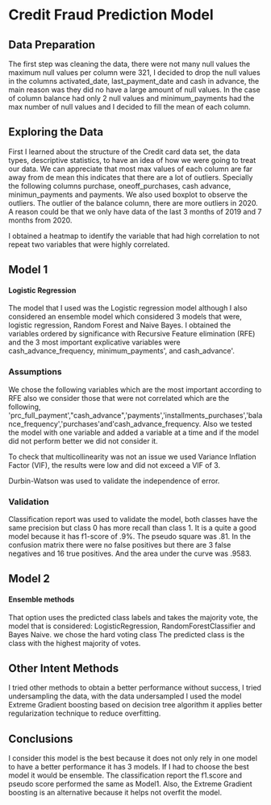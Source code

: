 # Credit Fraud Prediction Model

## Data Preparation

The first step was cleaning the data, there were not many null values the maximum null values per column were 321, I decided to drop the null values in the columns activated_date, last_payment_date and cash in advance, the main reason was they did no have a large amount of null values. In the case of column balance had only 2 null values and minimum_payments had the max number of null values and I decided to fill the mean of each column.

## Exploring the Data

First I learned about the structure of the Credit card data set, the data types,  descriptive statistics,  to have an idea of how we were going to treat our data. We can appreciate that most max values of each column are far away from de mean this indicates that there are a lot of outliers. Specially the following columns  purchase, oneoff_purchases, cash advance, minimun_payments and payments. We also used boxplot to observe the outliers. The outlier of the balance column, there are more outliers in 2020. A reason could be that we only have data of the last 3 months of 2019 and 7 months from 2020.

I obtained a heatmap to identify the variable that had high correlation to not repeat two variables that were highly correlated.

## Model 1

#### Logistic Regression
The model that I used was the Logistic regression model although I also considered an ensemble model which considered 3 models that were, logistic regression, Random Forest and Naive Bayes.
I obtained the variables ordered by significance with Recursive Feature elimination (RFE) and the 3 most important explicative variables  were cash_advance_frequency, minimum_payments',  and cash_advance'.

### Assumptions

We chose the following variables which are the most important according to RFE also we consider those that were not correlated which are the following, 'prc_full_payment',"cash_advance",'payments','installments_purchases','balance_frequency','purchases'and'cash_advance_frequency.
Also we tested the model with one variable and added a variable at a time and if the model did not perform better we did not consider it.

To check  that multicollinearity was not an issue we used Variance Inflation Factor (VIF), the results were low and did not exceed a VIF of 3.

Durbin-Watson was used to validate the independence of error.

### Validation

Classification report was used to validate the model, both classes have the same precision but class 0 has more recall than class 1. It is a quite a good model because it has 
f1-score of .9%. The pseudo square was .81. In the confusion matrix there were no false positives but there are 3 false negatives and 16 true positives. And the area under the curve was .9583.

## Model 2

#### Ensemble methods

That option uses the predicted class labels and takes the majority vote, the model that is considered: LogisticRegression, RandomForestClassifier and Bayes Naive. we chose the
hard voting class The predicted class is the class with the highest majority of votes.

## Other Intent Methods

I tried other methods to obtain a better performance without success, I tried undersampling the data, with the data undersampled I used the model 
Extreme Gradient boosting  based on decision tree algorithm it applies better regularization technique to reduce overfitting. 

## Conclusions
 I consider this model is the best because it does not only rely in one model to have
a better performance it has 3 models. If I had to choose the best model it would be ensemble. The classification report the f1.score and pseudo score performed the same as Model1. Also, the Extreme Gradient boosting is an alternative because it helps not overfit the model.






